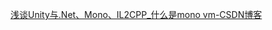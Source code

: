 [浅谈Unity与.Net、Mono、IL2CPP_什么是mono vm-CSDN博客](https://blog.csdn.net/LLLLL__/article/details/123942210)
